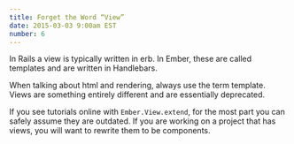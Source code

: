 ```yaml
---
title: Forget the Word “View”
date: 2015-03-03 9:00am EST
number: 6
---
```


In Rails a view is typically written in erb. In Ember, these are called templates and are written in Handlebars.

When talking about html and rendering, always use the term template. Views are something entirely different and are essentially deprecated.

If you see tutorials online with `Ember.View.extend`, for the most part you can safely assume they are outdated. If you are working on a project that has views, you will want to rewrite them to be components.

